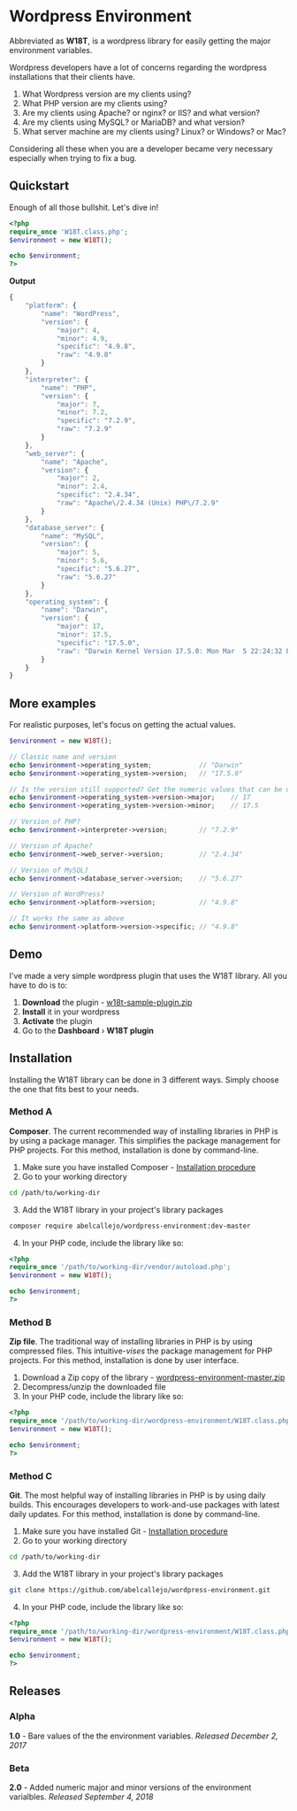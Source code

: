 # Wordpress Environment

Abbreviated as **W18T**, is a wordpress library for easily getting the major environment variables.

Wordpress developers have a lot of concerns regarding the wordpress installations that their clients have.
1. What Wordpress version are my clients using?
2. What PHP version are my clients using?
3. Are my clients using Apache? or nginx? or IIS? and what version?
4. Are my clients using MySQL? or MariaDB? and what version?
5. What server machine are my clients using? Linux? or Windows? or Mac?

Considering all these when you are a developer became very necessary especially when trying to fix a bug.

## Quickstart

Enough of all those bullshit. Let's dive in!

```php
<?php
require_once 'W18T.class.php';
$environment = new W18T();

echo $environment;
?>
```

**Output**
```javascript
{
    "platform": {
        "name": "WordPress",
        "version": {
            "major": 4,
            "minor": 4.9,
            "specific": "4.9.8",
            "raw": "4.9.8"
        }
    },
    "interpreter": {
        "name": "PHP",
        "version": {
            "major": 7,
            "minor": 7.2,
            "specific": "7.2.9",
            "raw": "7.2.9"
        }
    },
    "web_server": {
        "name": "Apache",
        "version": {
            "major": 2,
            "minor": 2.4,
            "specific": "2.4.34",
            "raw": "Apache\/2.4.34 (Unix) PHP\/7.2.9"
        }
    },
    "database_server": {
        "name": "MySQL",
        "version": {
            "major": 5,
            "minor": 5.6,
            "specific": "5.6.27",
            "raw": "5.6.27"
        }
    },
    "operating_system": {
        "name": "Darwin",
        "version": {
            "major": 17,
            "minor": 17.5,
            "specific": "17.5.0",
            "raw": "Darwin Kernel Version 17.5.0: Mon Mar  5 22:24:32 PST 2018; root:xnu-4570.51.1~1\/RELEASE_X86_64"
        }
    }
}
```

## More examples

For realistic purposes, let's focus on getting the actual values.

```php
$environment = new W18T();

// Classic name and version
echo $environment->operating_system;            // "Darwin"
echo $environment->operating_system->version;   // "17.5.0"

// Is the version still supported? Get the numeric values that can be used for comparison
echo $environment->operating_system->version->major;    // 17
echo $environment->operating_system->version->minor;    // 17.5

// Version of PHP?
echo $environment->interpreter->version;        // "7.2.9"

// Version of Apache?
echo $environment->web_server->version;         // "2.4.34"

// Version of MySQL?
echo $environment->database_server->version;    // "5.6.27"

// Version of WordPress?
echo $environment->platform->version;           // "4.9.8"

// It works the same as above
echo $environment->platform->version->specific; // "4.9.8"
```

## Demo

I've made a very simple wordpress plugin that uses the W18T library. All you have to do is to:
1. **Download** the plugin - [w18t-sample-plugin.zip](https://github.com/abelcallejo/w18t-sample-plugin/archive/master.zip)
2. **Install** it in your wordpress
3. **Activate** the plugin
4. Go to the **Dashboard** &rsaquo; **W18T plugin**

## Installation

Installing the W18T library can be done in 3 different ways. Simply choose the one that fits best to your needs.

### Method A

**Composer**. The current recommended way of installing libraries in PHP is by using a package manager. This simplifies the package management for PHP projects. For this method, installation is done by command-line.

1. Make sure you have installed Composer - [Installation procedure](https://getcomposer.org/doc/00-intro.md#installation-linux-unix-osx)
2. Go to your working directory

```sh
cd /path/to/working-dir
```

3. Add the W18T library in your project's library packages

```sh
composer require abelcallejo/wordpress-environment:dev-master
```

4. In your PHP code, include the library like so:

```php
<?php
require_once '/path/to/working-dir/vendor/autoload.php';
$environment = new W18T();

echo $environment;
?>
```

### Method B

**Zip file**. The traditional way of installing libraries in PHP is by using compressed files. This intuitive-*vises* the package management for PHP projects. For this method, installation is done by user interface.

1. Download a Zip copy of the library - [wordpress-environment-master.zip](https://github.com/abelcallejo/wordpress-environment/archive/master.zip)
2. Decompress/unzip the downloaded file
3. In your PHP code, include the library like so:

```php
<?php
require_once '/path/to/working-dir/wordpress-environment/W18T.class.php';
$environment = new W18T();

echo $environment;
?>
```
### Method C

**Git**. The most helpful way of installing libraries in PHP is by using daily builds. This encourages developers to work-and-use packages with latest daily updates. For this method, installation is done by command-line.

1. Make sure you have installed Git - [Installation procedure](https://git-scm.com/book/en/v2/Getting-Started-Installing-Git)
2. Go to your working directory

```sh
cd /path/to/working-dir
```

3. Add the W18T library in your project's library packages

```sh
git clone https://github.com/abelcallejo/wordpress-environment.git
```

4. In your PHP code, include the library like so:

```php
<?php
require_once '/path/to/working-dir/wordpress-environment/W18T.class.php';
$environment = new W18T();

echo $environment;
?>
```
## Releases

### Alpha

**1.0** - Bare values of the the environment variables. *Released December 2, 2017*

### Beta

**2.0** - Added numeric major and minor versions of the environment varialbles. *Released September 4, 2018*
